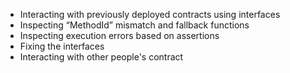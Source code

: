 - Interacting with previously deployed contracts using interfaces
- Inspecting “MethodId” mismatch and fallback functions
- Inspecting execution errors based on assertions
- Fixing the interfaces
- Interacting with other people's contract